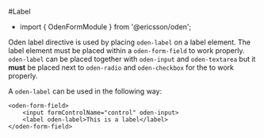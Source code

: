 [//]: # (title: Label)
[//]: # (category: Oden form elements)
[//]: # (icon: fa-check-square-o)

#Label
* import { OdenFormModule } from '@ericsson/oden';

Oden label directive is used by placing ``oden-label`` on a label element. The label element must be placed within a
``oden-form-field`` to work properly. ``oden-label`` can be placed together with ``oden-input`` and ``oden-textarea``
but it __must__ be placed next to ``oden-radio`` and ``oden-checkbox`` for the to work properly.

A ``oden-label`` can be used in the following way:
```
<oden-form-field>
    <input formControlName="control" oden-input>
    <label oden-label>This is a label</label>
</oden-form-field>
```
